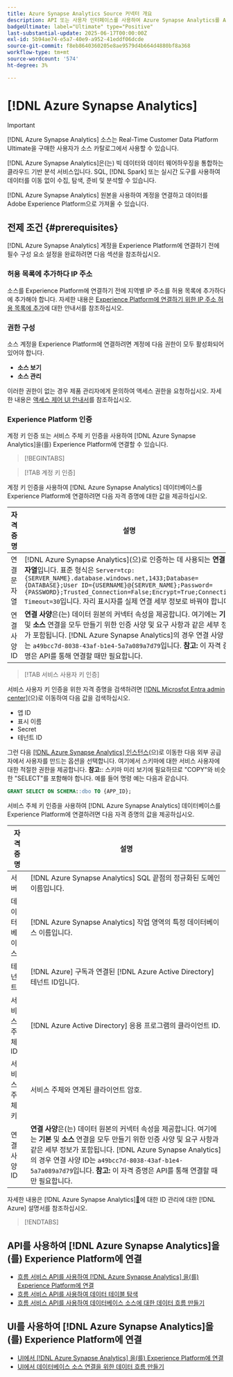 ```yaml
---
title: Azure Synapse Analytics Source 커넥터 개요
description: API 또는 사용자 인터페이스를 사용하여 Azure Synapse Analytics를 Adobe Experience Platform에 연결하는 방법을 알아봅니다.
badgeUltimate: label="Ultimate" type="Positive"
last-substantial-update: 2025-06-17T00:00:00Z
exl-id: 5b94ae74-e5a7-40e9-a952-41eddf06dcde
source-git-commit: f8eb8640360205e8ae9579d4b664d4880bf8a368
workflow-type: tm+mt
source-wordcount: '574'
ht-degree: 3%

---
```


# [!DNL Azure Synapse Analytics]

>[!IMPORTANT]
>
>[!DNL Azure Synapse Analytics] 소스는 Real-Time Customer Data Platform Ultimate을 구매한 사용자가 소스 카탈로그에서 사용할 수 있습니다.

[!DNL Azure Synapse Analytics]은(는) 빅 데이터와 데이터 웨어하우징을 통합하는 클라우드 기반 분석 서비스입니다. SQL, [!DNL Spark] 또는 실시간 도구를 사용하여 데이터를 이동 없이 수집, 탐색, 준비 및 분석할 수 있습니다.

[!DNL Azure Synapse Analytics] 원본을 사용하여 계정을 연결하고 데이터를 Adobe Experience Platform으로 가져올 수 있습니다.

## 전제 조건 {#prerequisites}

[!DNL Azure Synapse Analytics] 계정을 Experience Platform에 연결하기 전에 필수 구성 요소 설정을 완료하려면 다음 섹션을 참조하십시오.

### 허용 목록에 추가하다 IP 주소

소스를 Experience Platform에 연결하기 전에 지역별 IP 주소를 허용 목록에 추가하다에 추가해야 합니다. 자세한 내용은 [Experience Platform에 연결하기 위한 IP 주소 허용 목록에 추가](../../ip-address-allow-list.md)에 대한 안내서를 참조하십시오.

### 권한 구성

소스 계정을 Experience Platform에 연결하려면 계정에 다음 권한이 모두 활성화되어 있어야 합니다.

* **소스 보기**
* **소스 관리**

이러한 권한이 없는 경우 제품 관리자에게 문의하여 액세스 권한을 요청하십시오. 자세한 내용은 [액세스 제어 UI 안내서](../../../access-control/ui/overview.md)를 참조하십시오.

### Experience Platform 인증

계정 키 인증 또는 서비스 주체 키 인증을 사용하여 [!DNL Azure Synapse Analytics]을(를) Experience Platform에 연결할 수 있습니다.

>[!BEGINTABS]

>[!TAB 계정 키 인증]

계정 키 인증을 사용하여 [!DNL Azure Synapse Analytics] 데이터베이스를 Experience Platform에 연결하려면 다음 자격 증명에 대한 값을 제공하십시오.

| 자격 증명 | 설명 |
| --- | --- |
| 연결 문자열 | [!DNL Azure Synapse Analytics]&#x200B;(으)로 인증하는 데 사용되는 **연결 문자열**&#x200B;입니다. 표준 형식은 `Server=tcp:{SERVER_NAME}.database.windows.net,1433;Database={DATABASE};User ID={USERNAME}@{SERVER_NAME};Password={PASSWORD};Trusted_Connection=False;Encrypt=True;Connection Timeout=30`입니다. 자리 표시자를 실제 연결 세부 정보로 바꿔야 합니다. |
| 연결 사양 ID | **연결 사양**&#x200B;은(는) 데이터 원본의 커넥터 속성을 제공합니다. 여기에는 **기본** 및 **소스** 연결을 모두 만들기 위한 인증 사양 및 요구 사항과 같은 세부 정보가 포함됩니다. [!DNL Azure Synapse Analytics]의 경우 연결 사양 ID는 `a49bcc7d-8038-43af-b1e4-5a7a089a7d79`입니다. **참고:** 이 자격 증명은 API를 통해 연결할 때만 필요합니다. |

>[!TAB 서비스 사용자 키 인증]

서비스 사용자 키 인증을 위한 자격 증명을 검색하려면 [[!DNL Microsfot Entra admin center]](https://entra.microsoft.com/#home)&#x200B;(으)로 이동하여 다음 값을 검색하십시오.

* 앱 ID
* 표시 이름
* Secret
* 테넌트 ID

그런 다음 [[!DNL Azure Synapse Analytics] 인스턴스](https://azure.microsoft.com/en-ca/products/synapse-analytics)&#x200B;(으)로 이동한 다음 외부 공급자에서 사용자를 만드는 옵션을 선택합니다. 여기에서 스키마에 대한 서비스 사용자에 대한 적절한 권한을 제공합니다. **참고:**: 스키마 미리 보기에 필요하므로 &quot;COPY&quot;와 비슷한 &quot;SELECT&quot;를 포함해야 합니다. 예를 들어 명령 예는 다음과 같습니다.

```SQL
GRANT SELECT ON SCHEMA::dbo TO {APP_ID};
```

서비스 주체 키 인증을 사용하여 [!DNL Azure Synapse Analytics] 데이터베이스를 Experience Platform에 연결하려면 다음 자격 증명의 값을 제공하십시오.

| 자격 증명 | 설명 |
| --- | --- |
| 서버 | [!DNL Azure Synapse Analytics] SQL 끝점의 정규화된 도메인 이름입니다. |
| 데이터베이스 | [!DNL Azure Synapse Analytics] 작업 영역의 특정 데이터베이스 이름입니다. |
| 테넌트 | [!DNL Azure] 구독과 연결된 [!DNL Azure Active Directory] 테넌트 ID입니다. |
| 서비스 주체 ID | [!DNL Azure Active Directory] 응용 프로그램의 클라이언트 ID. |
| 서비스 주체 키 | 서비스 주체와 연계된 클라이언트 암호. |
| 연결 사양 ID | **연결 사양**&#x200B;은(는) 데이터 원본의 커넥터 속성을 제공합니다. 여기에는 **기본** 및 **소스** 연결을 모두 만들기 위한 인증 사양 및 요구 사항과 같은 세부 정보가 포함됩니다. [!DNL Azure Synapse Analytics]의 경우 연결 사양 ID는 `a49bcc7d-8038-43af-b1e4-5a7a089a7d79`입니다. **참고:** 이 자격 증명은 API를 통해 연결할 때만 필요합니다. |

자세한 내용은  [!DNL Azure Synapse Analytics][&#128279;](https://learn.microsoft.com/en-us/azure/synapse-analytics/synapse-service-identity)에 대한 ID 관리에 대한 [!DNL Azure] 설명서를 참조하십시오.

>[!ENDTABS]

## API를 사용하여 [!DNL Azure Synapse Analytics]을(를) Experience Platform에 연결

* [흐름 서비스 API를 사용하여  [!DNL Azure Synapse Analytics] 을(를) Experience Platform에 연결](../../tutorials/api/create/databases/synapse-analytics.md)
* [흐름 서비스 API를 사용하여 데이터 테이블 탐색](../../tutorials/api/explore/tabular.md)
* [흐름 서비스 API를 사용하여 데이터베이스 소스에 대한 데이터 흐름 만들기](../../tutorials/api/collect/database-nosql.md)

## UI를 사용하여 [!DNL Azure Synapse Analytics]을(를) Experience Platform에 연결

* [UI에서  [!DNL Azure Synapse Analytics] 을(를) Experience Platform에 연결](../../tutorials/ui/create/databases/synapse-analytics.md)
* [UI에서 데이터베이스 소스 연결을 위한 데이터 흐름 만들기](../../tutorials/ui/dataflow/databases.md)

